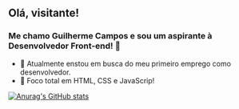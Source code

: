 ## Olá, visitante!
### Me chamo Guilherme Campos e sou um aspirante à Desenvolvedor Front-end! 👋

- 🔭 Atualmente enstou em busca do meu primeiro emprego como desenvolvedor.
- :muscle: Foco total em HTML, CSS e JavaScrip!

[![Anurag's GitHub stats](https://github-readme-stats.vercel.app/api?username=Campos2002)](https://github.com/Campos2002/github-readme-stats)
